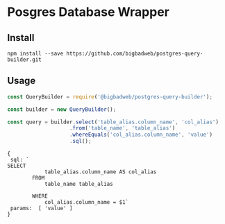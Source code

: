 # Posgres Database Wrapper


## Install

`npm install --save https://github.com/bigbadweb/postgres-query-builder.git`

## Usage


```.js
const QueryBuilder = require('@bigbadweb/postgres-query-builder');

const builder = new QueryBuilder();

const query = builder.select('table_alias.column_name', 'col_alias')
                    .from('table_name', 'table_alias')
                    .whereEquals('col_alias.column_name', 'value')
                    .sql();
```


```
{
 sql: `
SELECT
            table_alias.column_name AS col_alias
        FROM
            table_name table_alias
        
        WHERE
            col_alias.column_name = $1`
 params:  [ 'value' ]
}
```

